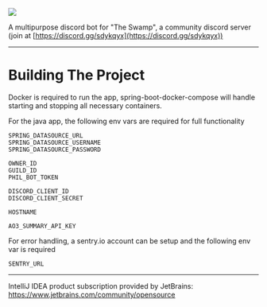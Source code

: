 ![](https://img.shields.io/discord/740999022340341791)

A multipurpose discord bot for "The Swamp", a community discord server (join at [https://discord.gg/sdykqyx](https://discord.gg/sdykqyx))

---

# Building The Project

Docker is required to run the app, spring-boot-docker-compose will handle starting and stopping all necessary containers.

For the java app, the following env vars are required for full functionality
```
SPRING_DATASOURCE_URL
SPRING_DATASOURCE_USERNAME
SPRING_DATASOURCE_PASSWORD

OWNER_ID
GUILD_ID
PHIL_BOT_TOKEN

DISCORD_CLIENT_ID
DISCORD_CLIENT_SECRET

HOSTNAME

AO3_SUMMARY_API_KEY
```

For error handling, a sentry.io account can be setup and the following env var is required
```
SENTRY_URL
```

---

IntelliJ IDEA product subscription provided by JetBrains: https://www.jetbrains.com/community/opensource
